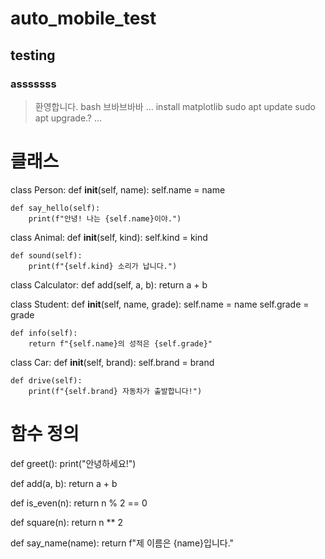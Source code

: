 # auto_mobile_test
## testing
### asssssss
>환영합니다.
bash
브바브바바
...
install matplotlib sudo apt update sudo apt upgrade.?
...

# 클래스
class Person:
    def __init__(self, name):
        self.name = name

    def say_hello(self):
        print(f"안녕! 나는 {self.name}이야.")

class Animal:
    def __init__(self, kind):
        self.kind = kind

    def sound(self):
        print(f"{self.kind} 소리가 납니다.")

class Calculator:
    def add(self, a, b):
        return a + b

class Student:
    def __init__(self, name, grade):
        self.name = name
        self.grade = grade

    def info(self):
        return f"{self.name}의 성적은 {self.grade}"

class Car:
    def __init__(self, brand):
        self.brand = brand

    def drive(self):
        print(f"{self.brand} 자동차가 출발합니다!")

# 함수 정의
def greet():
    print("안녕하세요!")

def add(a, b):
    return a + b

def is_even(n):
    return n % 2 == 0

def square(n):
    return n ** 2

def say_name(name):
    return f"제 이름은 {name}입니다." 
